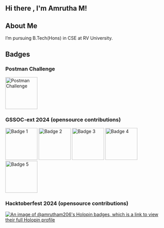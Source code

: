 ## Hi there , I'm Amrutha M!


## About Me

 I’m pursuing B.Tech(Hons) in CSE at RV University.




## Badges

### Postman Challenge
<div>
    <img src="https://raw.githubusercontent.com/GSSoC24/Postman-Challenge/main/docs/assets/Postman%20White.png" width="100px" height="100px" alt="Postman Challenge"/>
</div>

### GSSOC-ext 2024 (opensource contributions)
<div>
    <img src="https://raw.githubusercontent.com/GSSoC24/Postman-Challenge/main/docs/assets/1.png" width="100px" height="100px" alt="Badge 1"/>
    <img src="https://raw.githubusercontent.com/GSSoC24/Postman-Challenge/main/docs/assets/2.png" width="100px" height="100px" alt="Badge 2"/>
    <img src="https://raw.githubusercontent.com/GSSoC24/Postman-Challenge/main/docs/assets/3.png" width="100px" height="100px" alt="Badge 3"/>
    <img src="https://raw.githubusercontent.com/GSSoC24/Postman-Challenge/main/docs/assets/4.png" width="100px" height="100px" alt="Badge 4"/>
    <img src="https://raw.githubusercontent.com/GSSoC24/Postman-Challenge/main/docs/assets/5.png" width="100px" height="100px" alt="Badge 5"/>
</div>


### Hacktoberfest 2024 (opensource contributions)

[![An image of @amrutham206's Holopin badges, which is a link to view their full Holopin profile](https://holopin.me/amrutham206)](https://holopin.io/@amrutham206)
